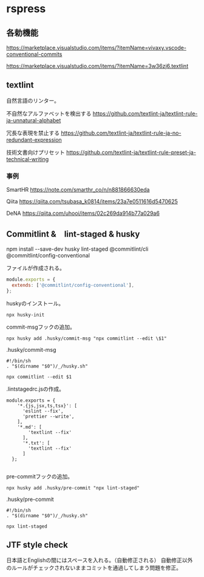 # rspress

## 各勅機能
https://marketplace.visualstudio.com/items/?itemName=vivaxy.vscode-conventional-commits

https://marketplace.visualstudio.com/items/?itemName=3w36zj6.textlint

## textlint

自然言語のリンター。

不自然なアルファベットを検出する
https://github.com/textlint-ja/textlint-rule-ja-unnatural-alphabet

冗長な表現を禁止する
https://github.com/textlint-ja/textlint-rule-ja-no-redundant-expression

技術文書向けプリセット
https://github.com/textlint-ja/textlint-rule-preset-ja-technical-writing


### 事例

SmartHR
https://note.com/smarthr_co/n/n881866630eda

Qiita
https://qiita.com/tsubasa_k0814/items/23a7e0511616d5470625

DeNA
https://qiita.com/uhooi/items/02c269da914b77a029a6

## Commitlint &　lint-staged & husky

npm install --save-dev husky lint-staged @commitlint/cli @commitlint/config-conventional

ファイルが作成される。
```commitlint.config.js
module.exports = {
  extends: ['@commitlint/config-conventional'],
};
```

huskyのインストール。
```
npx husky-init
```

commit-msgフックの追加。
```
npx husky add .husky/commit-msg "npx commitlint --edit \$1"
```

.husky/commit-msg
```
#!/bin/sh
. "$(dirname "$0")/_/husky.sh"

npx commitlint --edit $1
```

.lintstagedrc.jsの作成。
```
module.exports = {
    '*.{js,jsx,ts,tsx}': [
      'eslint --fix',
      'prettier --write',
    ],
    '*.md': [
        'textlint --fix'
      ],
      '*.txt': [
        'textlint --fix'
      ]
  };
  
```

pre-commitフックの追加。
```
npx husky add .husky/pre-commit "npx lint-staged"
```

.husky/pre-commit
```
#!/bin/sh
. "$(dirname "$0")/_/husky.sh"

npx lint-staged
```

## JTF style check

日本語とEnglishの間にはスペースを入れる。（自動修正される）
自動修正以外のルールがチェックされないままコミットを通過してしまう問題を修正。
